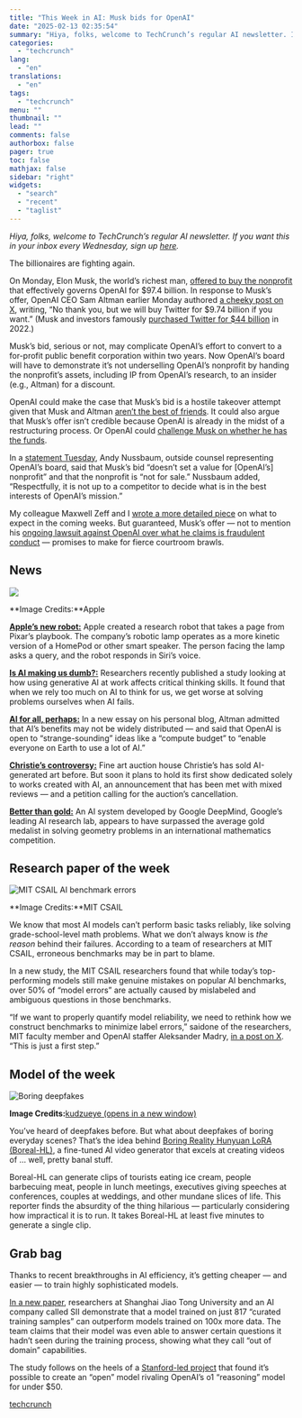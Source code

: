 ```yaml
---
title: "This Week in AI: Musk bids for OpenAI"
date: "2025-02-13 02:35:54"
summary: "Hiya, folks, welcome to TechCrunch’s regular AI newsletter. If you want this in your inbox every Wednesday, sign up here. The billionaires are fighting again. On Monday, Elon Musk, the world’s richest man, offered to buy the nonprofit that effectively governs OpenAI for $97.4 billion. In response to Musk’s offer,..."
categories:
  - "techcrunch"
lang:
  - "en"
translations:
  - "en"
tags:
  - "techcrunch"
menu: ""
thumbnail: ""
lead: ""
comments: false
authorbox: false
pager: true
toc: false
mathjax: false
sidebar: "right"
widgets:
  - "search"
  - "recent"
  - "taglist"
---
```


*Hiya, folks, welcome to TechCrunch’s regular AI newsletter. If you want this in your inbox every Wednesday, sign up [here](https://techcrunch.com/newsletters/).*

The billionaires are fighting again.

On Monday, Elon Musk, the world’s richest man, [offered to buy the nonprofit](https://techcrunch.com/2025/02/10/elon-musk-led-team-submits-97-4b-bid-for-openai/) that effectively governs OpenAI for $97.4 billion. In response to Musk’s offer, OpenAI CEO Sam Altman earlier Monday authored [a cheeky post on X](https://x.com/sama/status/1889059531625464090), writing, “No thank you, but we will buy Twitter for $9.74 billion if you want.” (Musk and investors famously [purchased Twitter for $44 billion](https://techcrunch.com/2022/04/25/twitter-accepts-elon-musks-43b-acquisition-offer/) in 2022.)

Musk’s bid, serious or not, may complicate OpenAI’s effort to convert to a for-profit public benefit corporation within two years. Now OpenAI’s board will have to demonstrate it’s not underselling OpenAI’s nonprofit by handing the nonprofit’s assets, including IP from OpenAI’s research, to an insider (e.g., Altman) for a discount.

OpenAI could make the case that Musk’s bid is a hostile takeover attempt given that Musk and Altman [aren’t the best of friends](https://finance.yahoo.com/news/elon-musk-reportedly-offers-974b-for-openai-sam-altman-says-no-thank-you-215634146.html). It could also argue that Musk’s offer isn’t credible because OpenAI is already in the midst of a restructuring process. Or OpenAI could [challenge Musk on whether he has the funds](https://www.nytimes.com/2025/02/11/business/dealbook/elon-musk-hostile-bid-openai.html).

In a [statement Tuesday](https://x.com/mikeisaac/status/1889498810008912039?s=46), Andy Nussbaum, outside counsel representing OpenAI’s board, said that Musk’s bid “doesn’t set a value for [OpenAI’s] nonprofit” and that the nonprofit is “not for sale.” Nussbaum added, “Respectfully, it is not up to a competitor to decide what is in the best interests of OpenAI’s mission.”   
  
My colleague Maxwell Zeff and I [wrote a more detailed piece](https://techcrunch.com/2025/02/11/how-musks-97-4b-bid-could-gum-up-openais-for-profit-conversion/) on what to expect in the coming weeks. But guaranteed, Musk’s offer — not to mention his [ongoing lawsuit against OpenAI over what he claims is fraudulent conduct](https://techcrunch.com/2024/11/30/elon-musk-files-for-injunction-to-halt-openais-transition-to-a-for-profit/) — promises to make for fierce courtroom brawls.

News
----

![](https://techcrunch.com/wp-content/uploads/2025/02/Screenshot-2025-02-07-at-11.20.02AM.jpg?w=680)

**Image Credits:**Apple

**[Apple’s new robot:](https://techcrunch.com/2025/02/08/apples-new-research-robot-takes-a-page-from-pixars-playbook/)** Apple created a research robot that takes a page from Pixar’s playbook. The company’s robotic lamp operates as a more kinetic version of a HomePod or other smart speaker. The person facing the lamp asks a query, and the robot responds in Siri’s voice.

**[Is AI making us dumb?:](https://techcrunch.com/2025/02/10/is-ai-making-us-dumb/)** Researchers recently published a study looking at how using generative AI at work affects critical thinking skills. It found that when we rely too much on AI to think for us, we get worse at solving problems ourselves when AI fails.

**[AI for all, perhaps:](https://techcrunch.com/2025/02/09/openai-ceo-sam-altman-admits-that-ais-benefits-may-not-be-widely-distributed/)** In a new essay on his personal blog, Altman admitted that AI’s benefits may not be widely distributed — and said that OpenAI is open to “strange-sounding” ideas like a “compute budget” to “enable everyone on Earth to use a lot of AI.”

**[Christie’s controversy:](https://techcrunch.com/2025/02/08/christies-announces-ai-art-auction-and-not-everyone-is-pleased/)** Fine art auction house Christie’s has sold AI-generated art before. But soon it plans to hold its first show dedicated solely to works created with AI, an announcement that has been met with mixed reviews — and a petition calling for the auction’s cancellation.

**[Better than gold:](https://techcrunch.com/2025/02/07/deepmind-claims-its-ai-performs-better-than-international-mathematical-olympiad-gold-medalists/)** An AI system developed by Google DeepMind, Google’s leading AI research lab, appears to have surpassed the average gold medalist in solving geometry problems in an international mathematics competition.

Research paper of the week
--------------------------

![MIT CSAIL AI benchmark errors](https://techcrunch.com/wp-content/uploads/2025/02/GjICcGQXYAAM4o1.jpeg?w=680)

**Image Credits:**MIT CSAIL

We know that most AI models can’t perform basic tasks reliably, like solving grade-school-level math problems. What we don’t always know is *the reason* behind their failures. According to a team of researchers at MIT CSAIL, erroneous benchmarks may be in part to blame.

In a new study, the MIT CSAIL researchers found that while today’s top-performing models still make genuine mistakes on popular AI benchmarks, over 50% of “model errors” are actually caused by mislabeled and ambiguous questions in those benchmarks.

“If we want to properly quantify model reliability, we need to rethink how we construct benchmarks to minimize label errors,” saidone of the researchers, MIT faculty member and OpenAI staffer Aleksander Madry, [in a post on X](https://x.com/aleks_madry/status/1887576150773539215). “This is just a first step.”

Model of the week
-----------------

![Boring deepfakes](https://techcrunch.com/wp-content/uploads/2025/02/5zUD6bzyLWd2WiJY9F65U.png?w=680)

**Image Credits:**[kudzueye (opens in a new window)](https://huggingface.co/kudzueye)

You’ve heard of deepfakes before. But what about deepfakes of boring everyday scenes? That’s the idea behind [Boring Reality Hunyuan LoRA (Boreal-HL)](https://huggingface.co/kudzueye/boreal-hl-v1), a fine-tuned AI video generator that excels at creating videos of … well, pretty banal stuff.

Boreal-HL can generate clips of tourists eating ice cream, people barbecuing meat, people in lunch meetings, executives giving speeches at conferences, couples at weddings, and other mundane slices of life. This reporter finds the absurdity of the thing hilarious — particularly considering how impractical it is to run. It takes Boreal-HL at least five minutes to generate a single clip.

Grab bag
--------

Thanks to recent breakthroughs in AI efficiency, it’s getting cheaper — and easier — to train highly sophisticated models.

[In a new paper](https://arxiv.org/pdf/2502.03387), researchers at Shanghai Jiao Tong University and an AI company called SII demonstrate that a model trained on just 817 “curated training samples” can outperform models trained on 100x more data. The team claims that their model was even able to answer certain questions it hadn’t seen during the training process, showing what they call “out of domain” capabilities.

The study follows on the heels of a [Stanford-led project](https://techcrunch.com/2025/02/05/researchers-created-an-open-rival-to-openais-o1-reasoning-model-for-under-50/) that found it’s possible to create an “open” model rivaling OpenAI’s o1 “reasoning” model for under $50.

[techcrunch](https://techcrunch.com/2025/02/12/this-week-in-ai-musk-bids-for-openai/)
